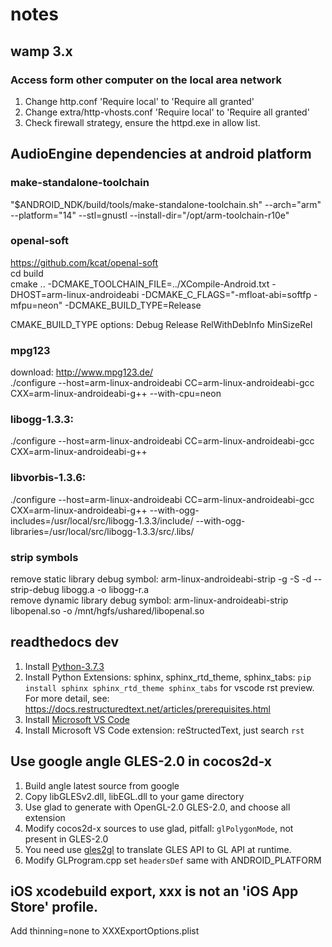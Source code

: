 # notes

## wamp 3.x
### Access form other computer on the local area network
1. Change http.conf 'Require local' to 'Require all granted'
1. Change extra/http-vhosts.conf 'Require local' to 'Require all granted'
2. Check firewall strategy, ensure the httpd.exe in allow list.

## AudioEngine dependencies at android platform
### make-standalone-toolchain
"$ANDROID_NDK/build/tools/make-standalone-toolchain.sh" --arch="arm" --platform="14" --stl=gnustl --install-dir="/opt/arm-toolchain-r10e"

### openal-soft  
https://github.com/kcat/openal-soft  
cd build  
cmake .. -DCMAKE_TOOLCHAIN_FILE=../XCompile-Android.txt -DHOST=arm-linux-androideabi -DCMAKE_C_FLAGS="-mfloat-abi=softfp -mfpu=neon" -DCMAKE_BUILD_TYPE=Release

CMAKE_BUILD_TYPE options: Debug Release RelWithDebInfo MinSizeRel

### mpg123
download: http://www.mpg123.de/  
./configure --host=arm-linux-androideabi CC=arm-linux-androideabi-gcc CXX=arm-linux-androideabi-g++ --with-cpu=neon

### libogg-1.3.3:
./configure --host=arm-linux-androideabi CC=arm-linux-androideabi-gcc CXX=arm-linux-androideabi-g++

### libvorbis-1.3.6:
./configure --host=arm-linux-androideabi CC=arm-linux-androideabi-gcc CXX=arm-linux-androideabi-g++ --with-ogg-includes=/usr/local/src/libogg-1.3.3/include/ --with-ogg-libraries=/usr/local/src/libogg-1.3.3/src/.libs/

### strip symbols
remove static library debug symbol: arm-linux-androideabi-strip -g -S -d --strip-debug libogg.a -o libogg-r.a  
remove dynamic library debug symbol: arm-linux-androideabi-strip libopenal.so -o /mnt/hgfs/ushared/libopenal.so


## readthedocs dev
1. Install [Python-3.7.3](https://www.python.org/ftp/python/3.7.3/python-3.7.3-amd64.exe)
2. Install Python Extensions: sphinx, sphinx_rtd_theme, sphinx_tabs: ```pip install sphinx sphinx_rtd_theme sphinx_tabs``` for vscode rst preview.
For more detail, see: https://docs.restructuredtext.net/articles/prerequisites.html
3. Install [Microsoft VS Code](https://code.visualstudio.com/)
4. Install Microsoft VS Code extension: reStructedText, just search ```rst```

## Use google angle GLES-2.0 in cocos2d-x
1. Build angle latest source from google
2. Copy libGLESv2.dll, libEGL.dll to your game directory
3. Use glad to generate with OpenGL-2.0 GLES-2.0, and choose all extension
4. Modify cocos2d-x sources to use glad, pitfall: ```glPolygonMode```, not present in GLES-2.0
5. You need use [gles2gl](https://github.com/x-studio365/gles2gl) to translate GLES API to GL API at runtime.
6. Modify GLProgram.cpp set ```headersDef``` same with ANDROID_PLATFORM

## iOS xcodebuild export, xxx is not an 'iOS App Store' profile.
Add thinning=none to XXXExportOptions.plist

